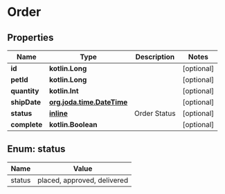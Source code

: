 
# Order

## Properties
Name | Type | Description | Notes
------------ | ------------- | ------------- | -------------
**id** | **kotlin.Long** |  |  [optional]
**petId** | **kotlin.Long** |  |  [optional]
**quantity** | **kotlin.Int** |  |  [optional]
**shipDate** | [**org.joda.time.DateTime**](org.joda.time.DateTime.md) |  |  [optional]
**status** | [**inline**](#StatusEnum) | Order Status |  [optional]
**complete** | **kotlin.Boolean** |  |  [optional]


<a name="StatusEnum"></a>
## Enum: status
Name | Value
---- | -----
status | placed, approved, delivered



